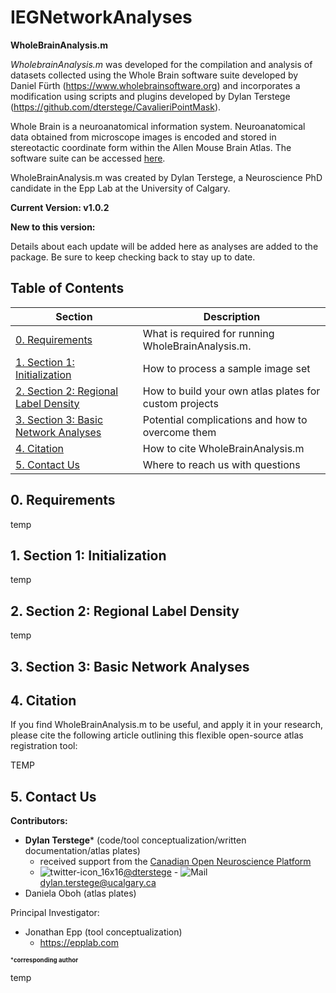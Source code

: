 # IEGNetworkAnalyses

**WholeBrainAnalysis.m**


*WholebrainAnalysis.m* was developed for the compilation and analysis of datasets collected using the Whole Brain software suite developed by Daniel Fürth (https://www.wholebrainsoftware.org) and incorporates a modification using scripts and plugins developed by Dylan Terstege (https://github.com/dterstege/CavalieriPointMask).

Whole Brain is a neuroanatomical information system. Neuroanatomical data obtained from microscope images is encoded and stored in stereotactic coordinate form within the Allen Mouse Brain Atlas. The software suite can be accessed [here](https://www.wholebrainsoftware.com).

WholeBrainAnalysis.m was created by Dylan Terstege, a Neuroscience PhD candidate in the Epp Lab at the University of Calgary.


**Current Version: v1.0.2**

**New to this version:**

Details about each update will be added here as analyses are added to the package.  Be sure to keep checking back to stay up to date.

## Table of Contents

| Section  | Description | 
| ------------- | ------------- | 
| [0. Requirements](#req)   | What is required for running WholeBrainAnalysis.m.  |
| [1. Section 1: Initialization](#init)   | How to process a sample image set  |
| [2. Section 2: Regional Label Density](#dens)  | How to build your own atlas plates for custom projects  |
| [3. Section 3: Basic Network Analyses](#basic) | Potential complications and how to overcome them |
| [4. Citation](#cite) | How to cite WholeBrainAnalysis.m |
| [5. Contact Us](#contact)  | Where to reach us with questions  |

<a name="req"/>

## 0. Requirements

temp

<a name="init"/>

## 1. Section 1: Initialization

temp

<a name="dens"/>

## 2. Section 2: Regional Label Density

temp

<a name="basic"/>

## 3. Section 3: Basic Network Analyses

## 4. Citation

If you find WholeBrainAnalysis.m to be useful, and apply it in your research, please cite the following article outlining this flexible open-source atlas registration tool:

TEMP


<a name="contact"/>

## 5. Contact Us

**Contributors:**
- **Dylan Terstege*** (code/tool conceptualization/written documentation/atlas plates)
    - received support from the [Canadian Open Neuroscience Platform](https://conp.ca)
    - ![twitter-icon_16x16](https://user-images.githubusercontent.com/44174532/113163958-e3d3e400-91fd-11eb-8d79-17906d8d3f25.png)[@dterstege](https://twitter.com/dterstege) - ![Mail](https://user-images.githubusercontent.com/44174532/113164412-50e77980-91fe-11eb-9282-dd83852578ce.png)
<dylan.terstege@ucalgary.ca>
- Daniela Oboh (atlas plates)

Principal Investigator:
- Jonathan Epp (tool conceptualization) 
    - https://epplab.com

<sub><sup>***corresponding author**</sup></sub>


temp

